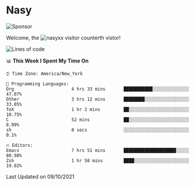 # Nasy

<!--
<p align="center">
<img height="200" src="https://github-readme-stats.vercel.app/api?username=nasyxx&count_private=true&show_icons=true&theme=dracula&include_all_commits=true"/>
<img height="200" src="https://github-readme-stats.vercel.app/api/top-langs/?username=nasyxx&theme=dracula&hide=html,jupyter+notebook&count_private=true&show_icons=true"/>
</p>

  
----------------
-->

![Sponsor](https://img.shields.io/static/v1.svg?label=Sponsor&message=%E2%9D%A4&logo=GitHub&style=flat&color=pink)
 
Welcome, the ![nasyxx visitor counter](https://count.getloli.com/get/@nasyxx?theme=rule34)th vistor!
 
<!--START_SECTION:waka-->
![Lines of code](https://img.shields.io/badge/From%20Hello%20World%20I%27ve%20Written-5.4%20million%20lines%20of%20code-blue)

📊 **This Week I Spent My Time On** 

```text
⌚︎ Time Zone: America/New_York

💬 Programming Languages: 
Org                      4 hrs 33 mins       ███████████░░░░░░░░░░░░░░   47.07% 
Other                    3 hrs 12 mins       ████████░░░░░░░░░░░░░░░░░   33.05% 
TeX                      1 hr 2 mins         ██░░░░░░░░░░░░░░░░░░░░░░░   10.75% 
C                        52 mins             ██░░░░░░░░░░░░░░░░░░░░░░░   8.99% 
sh                       0 secs              ░░░░░░░░░░░░░░░░░░░░░░░░░   0.1%

🔥 Editors: 
Emacs                    7 hrs 51 mins       ████████████████████░░░░░   80.98% 
Zsh                      1 hr 50 mins        ████░░░░░░░░░░░░░░░░░░░░░   19.02%

```


 Last Updated on 09/10/2021
<!--END_SECTION:waka-->

<!-- ![visitors](https://visitor-badge.laobi.icu/badge?page_id=nasyxx.nasyxx) -->
